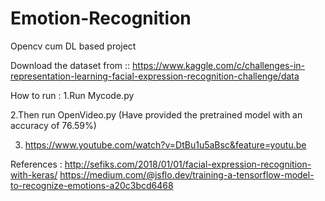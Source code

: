 # Emotion-Recognition
Opencv cum DL based project 

Download the dataset from ::
https://www.kaggle.com/c/challenges-in-representation-learning-facial-expression-recognition-challenge/data

How to run :
1.Run Mycode.py 

2.Then run OpenVideo.py
(Have provided the pretrained model with an accuracy of 76.59%)

3. https://www.youtube.com/watch?v=DtBu1u5aBsc&feature=youtu.be

References :
http://sefiks.com/2018/01/01/facial-expression-recognition-with-keras/
https://medium.com/@jsflo.dev/training-a-tensorflow-model-to-recognize-emotions-a20c3bcd6468
